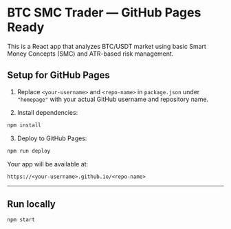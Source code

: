 # BTC SMC Trader — GitHub Pages Ready

This is a React app that analyzes BTC/USDT market using basic Smart Money Concepts (SMC) and ATR-based risk management.

## Setup for GitHub Pages

1. Replace `<your-username>` and `<repo-name>` in `package.json` under `"homepage"` with your actual GitHub username and repository name.

2. Install dependencies:
```bash
npm install
```

3. Deploy to GitHub Pages:
```bash
npm run deploy
```

Your app will be available at:
```
https://<your-username>.github.io/<repo-name>
```

---

## Run locally

```bash
npm start
```

